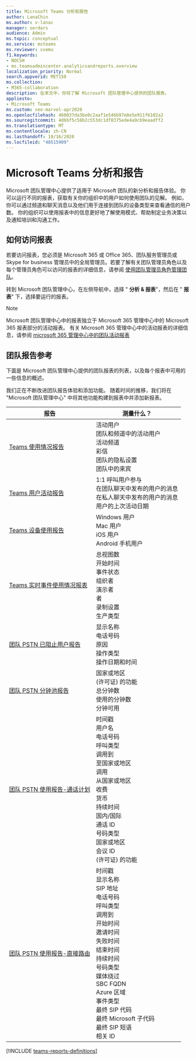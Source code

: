```yaml
---
title: Microsoft Teams 分析和报告
author: LanaChin
ms.author: v-lanac
manager: serdars
audience: Admin
ms.topic: conceptual
ms.service: msteams
ms.reviewer: svemu
f1.keywords:
- NOCSH
- ms.teamsadmincenter.analyticsandreports.overview
localization_priority: Normal
search.appverid: MET150
ms.collection:
- M365-collaboration
description: 在本文中，你将了解 Microsoft 团队管理中心提供的团队报表。
appliesto:
- Microsoft Teams
ms.custom: seo-marvel-apr2020
ms.openlocfilehash: 460037da3be0c2aaf1e546b97e0e5e911f6102a2
ms.sourcegitcommit: 4d6bf5c58b2c553dc1df8375ede4a9cb9eaadff2
ms.translationtype: MT
ms.contentlocale: zh-CN
ms.lasthandoff: 10/16/2020
ms.locfileid: "48515909"
---
```

# <a name="microsoft-teams-analytics-and-reporting"></a>Microsoft Teams 分析和报告

Microsoft 团队管理中心提供了适用于 Microsoft 团队的新分析和报告体验。 你可以运行不同的报表，获取有关你的组织中的用户如何使用团队的见解。 例如，你可以通过频道和聊天消息以及他们用于连接到团队的设备类型来查看通信的用户数。 你的组织可以使用报表中的信息更好地了解使用模式、帮助制定业务决策以及通知培训和沟通工作。

## <a name="how-to-access-the-reports"></a>如何访问报表

若要访问报表，您必须是 Microsoft 365 或 Office 365、团队服务管理员或 Skype for business 管理员中的全局管理员。若要了解有关团队管理员角色以及每个管理员角色可以访问的报表的详细信息，请参阅 [使用团队管理员角色管理团队](../using-admin-roles.md)。

转到 Microsoft 团队管理中心，在左侧导航中，选择 " **分析 & 报表**"，然后在 " **报表**" 下，选择要运行的报表。

> [!NOTE]
> Microsoft 团队管理中心中的报表独立于 Microsoft 365 管理中心中的 Microsoft 365 报表部分的活动报表。 有关 Microsoft 365 管理中心中的活动报表的详细信息，请参阅 [microsoft 365 管理中心中的团队活动报表](../teams-activity-reports.md)

## <a name="teams-reporting-reference"></a>团队报告参考

下面是 Microsoft 团队管理中心提供的团队报表的列表，以及每个报表中可用的一些信息的概述。

我们正在不断改进团队报告体验和添加功能。 随着时间的推移，我们将在 "Microsoft 团队管理中心" 中将其他功能构建到报表中并添加新报表。

|报告  |测量什么？ |
|---------|---------|
|[Teams 使用情况报告](teams-usage-report.md)  |  活动用户<br/>团队和频道中的活动用户<br/>活动频道<br/>彩信<br/>团队的隐私设置<br/>团队中的来宾   |
|[Teams 用户活动报告](user-activity-report.md)  |  1:1 呼叫用户参与<br/>在团队聊天中发布的用户的消息<br/>在私人聊天中发布的用户的消息<br/>用户的上次活动日期     |
|[Teams 设备使用报告](device-usage-report.md)   |  Windows 用户<br/>Mac 用户<br/>iOS 用户<br/>Android 手机用户     |
|[Teams 实时事件使用情况报表](teams-live-event-usage-report.md)   |  总视图数<br>开始时间<br>事件状态<br>组织者<br>演示者<br>者<br>录制设置<br>生产类型    |
|[团队 PSTN 已阻止用户报告](pstn-blocked-users-report.md)   |  显示名称<br>电话号码<br>原因<br>操作类型<br>操作日期和时间   |
|[团队 PSTN 分钟池报告](pstn-minute-pools-report.md) |  国家或地区<br> (许可证) 的功能 <br>总分钟数<br>使用的分钟数<br>分钟可用|
|[团队 PSTN 使用报告-通话计划](pstn-usage-report.md#calling-plans)|  时间戳<br>用户名<br>电话号码<br>呼叫类型 <br>调用到<br>至国家或地区 <br>调用 <br>从国家或地区<br>收费<br>货币<br>持续时间<br>国内/国际<br>通话 ID<br>号码类型<br>国家或地区<br>会议 ID<br> (许可证) 的功能|
|[团队 PSTN 使用报告-直接路由](pstn-usage-report.md#direct-routing)  |  时间戳<br>显示名称<br>SIP 地址<br>电话号码 <br>呼叫类型<br>调用到<br>开始时间<br>邀请时间<br>失败时间<br>结束时间<br>持续时间<br>号码类型<br>媒体绕过<br>SBC FQDN<br>Azure 区域<br>事件类型<br>最终 SIP 代码<br>最终 Microsoft 子代码<br>最终 SIP 短语<br>相关 ID  |

[!INCLUDE [teams-reports-definitions](../includes/teams-reports-definitions.md)]
